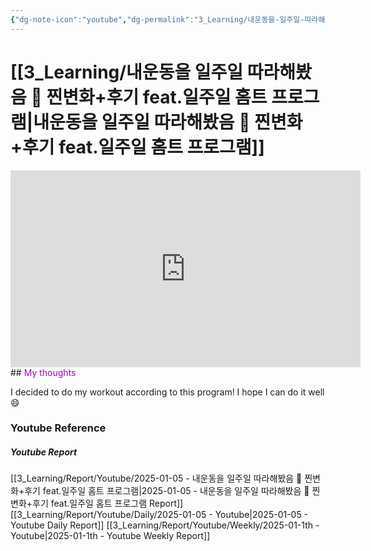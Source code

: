 ```yaml
---
{"dg-note-icon":"youtube","dg-permalink":"3_Learning/내운동을-일주일-따라해봤음-🙌-찐변화+후기-feat.일주일-홈트-프로그램","created-date":"2025-01-05 3:01:18 pm","date":"2025-01-05","type":"youtube","tags":["youtube","workout"],"aliases":null,"youtuber":"제이제이","channelName":"제이제이살롱드핏","link":"https://www.youtube.com/watch?v=YbaLemhWq94","img":"https://img.youtube.com/vi/YbaLemhWq94/0.jpg","dg-publish":true,"permalink":"/3_Learning/내운동을-일주일-따라해봤음-🙌-찐변화+후기-feat.일주일-홈트-프로그램/","dgPassFrontmatter":true,"noteIcon":"youtube"}
---
```


# [[3_Learning/내운동을 일주일 따라해봤음 🙌 찐변화+후기 feat.일주일 홈트 프로그램\|내운동을 일주일 따라해봤음 🙌 찐변화+후기 feat.일주일 홈트 프로그램]]


<div class="container-root"><span></span></div><div><div class="container-root"><iframe width="560" height="315" src="https://www.youtube.com/embed/YbaLemhWq94" title="YouTube video player" frameborder="0" allow="accelerometer; autoplay; clipboard-write; encrypted-media; gyroscope; picture-in-picture; web-share" allowfullscreen=""></iframe></div></div>
## <font color="#9d0ab3">My thoughts</font>

I decided to do my workout according to this program!
I hope I can do it well 😄













### Youtube Reference
##### Youtube Report
[[3_Learning/Report/Youtube/2025-01-05 - 내운동을 일주일 따라해봤음 🙌 찐변화+후기 feat.일주일 홈트 프로그램\|2025-01-05 - 내운동을 일주일 따라해봤음 🙌 찐변화+후기 feat.일주일 홈트 프로그램 Report]]
[[3_Learning/Report/Youtube/Daily/2025-01-05 - Youtube\|2025-01-05 - Youtube Daily Report]]
[[3_Learning/Report/Youtube/Weekly/2025-01-1th - Youtube\|2025-01-1th - Youtube Weekly Report]]




